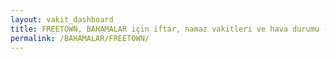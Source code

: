 ```yaml
---
layout: vakit_dashboard
title: FREETOWN, BAHAMALAR için iftar, namaz vakitleri ve hava durumu - ilçe/eyalet seç
permalink: /BAHAMALAR/FREETOWN/
---
```


<script type="text/javascript">
  var GLOBAL_COUNTRY = 'BAHAMALAR';
  var GLOBAL_CITY = 'FREETOWN';
  var GLOBAL_STATE = '';
  var lat = 72;
  var lon = 21;
</script>
